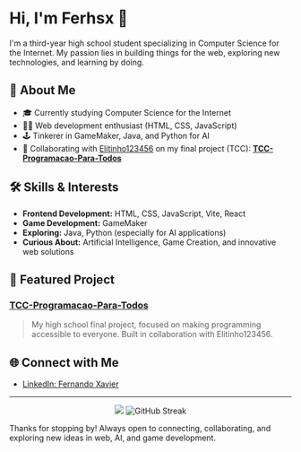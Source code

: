 # Hi, I'm Ferhsx 👋

I'm a third-year high school student specializing in Computer Science for the Internet. My passion lies in building things for the web, exploring new technologies, and learning by doing.

## 🚀 About Me

- 🎓 Currently studying Computer Science for the Internet
- 👨‍💻 Web development enthusiast (HTML, CSS, JavaScript)
- 🕹️ Tinkerer in GameMaker, Java, and Python for AI
- 🤝 Collaborating with [Elitinho123456](https://github.com/Elitinho123456) on my final project (TCC): **[TCC-Programacao-Para-Todos](https://github.com/Elitinho123456/TCC-Programacao-Para-Todos)**

## 🛠️ Skills & Interests

- **Frontend Development:** HTML, CSS, JavaScript, Vite, React
- **Game Development:** GameMaker
- **Exploring:** Java, Python (especially for AI applications)
- **Curious About:** Artificial Intelligence, Game Creation, and innovative web solutions

## 📌 Featured Project

### [TCC-Programacao-Para-Todos](https://github.com/Elitinho123456/TCC-Programacao-Para-Todos)
> My high school final project, focused on making programming accessible to everyone. Built in collaboration with Elitinho123456.

## 🌐 Connect with Me

- [LinkedIn: Fernando Xavier]((https://www.linkedin.com/in/fernando-xavier-68599833a))

---

<p align="center">
  <img src="https://github-readme-stats.vercel.app/api?username=Ferhsx&show_icons=true&theme=radical" />
  <img src="https://github-readme-streak-stats.herokuapp.com?user=Ferhsx" alt="GitHub Streak" />
</p>


Thanks for stopping by! Always open to connecting, collaborating, and exploring new ideas in web, AI, and game development.
